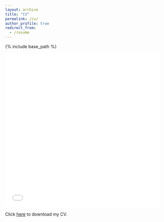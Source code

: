 ```yaml
---
layout: archive
title: "CV"
permalink: /cv/
author_profile: true
redirect_from:
  - /resume
---
```


{% include base_path %}

<iframe src="/files/Wells__William_Frederic_CV.pdf" width="100%" height="500" frameborder="no" border="0" marginwidth="0" marginheight="0"></iframe>

Click [here](/files/Wells__William_Frederic_CV.pdf) to download my CV.
